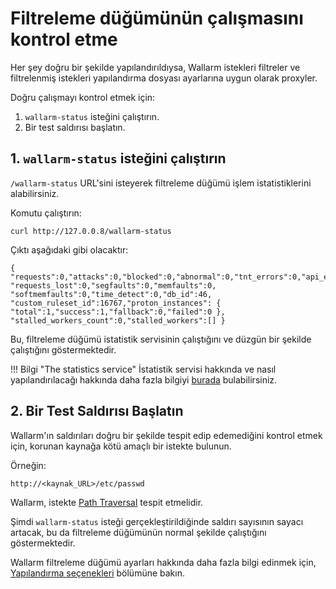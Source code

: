 # Filtreleme düğümünün çalışmasını kontrol etme

[doc-configure-parameters]:     ../admin-en/configure-parameters-en.md
[doc-stat-service]:    ../admin-en/configure-statistics-service.md

Her şey doğru bir şekilde yapılandırıldıysa, Wallarm istekleri filtreler ve filtrelenmiş istekleri yapılandırma dosyası ayarlarına uygun olarak proxyler.

Doğru çalışmayı kontrol etmek için:

1. `wallarm-status` isteğini çalıştırın.
2. Bir test saldırısı başlatın.

## 1. `wallarm-status` isteğini çalıştırın

`/wallarm-status` URL'sini isteyerek filtreleme düğümü işlem istatistiklerini alabilirsiniz.

Komutu çalıştırın:

```
curl http://127.0.0.8/wallarm-status
```

Çıktı aşağıdaki gibi olacaktır:

```
{ "requests":0,"attacks":0,"blocked":0,"abnormal":0,"tnt_errors":0,"api_errors":0,
"requests_lost":0,"segfaults":0,"memfaults":0, "softmemfaults":0,"time_detect":0,"db_id":46,
"custom_ruleset_id":16767,"proton_instances": { "total":1,"success":1,"fallback":0,"failed":0 },
"stalled_workers_count":0,"stalled_workers":[] }
```

Bu, filtreleme düğümü istatistik servisinin çalıştığını ve düzgün bir şekilde çalıştığını göstermektedir.

!!! Bilgi "The statistics service"
    İstatistik servisi hakkında ve nasıl yapılandırılacağı hakkında daha fazla bilgiyi [burada][doc-stat-service] bulabilirsiniz.

## 2. Bir Test Saldırısı Başlatın

Wallarm'ın saldırıları doğru bir şekilde tespit edip edemediğini kontrol etmek için, korunan kaynağa kötü amaçlı bir istekte bulunun.

Örneğin:

```
http://<kaynak_URL>/etc/passwd
```

Wallarm, istekte [Path Traversal](../attacks-vulns-list.md#path-traversal) tespit etmelidir.

Şimdi `wallarm-status` isteği gerçekleştirildiğinde saldırı sayısının sayacı artacak, bu da filtreleme düğümünün normal şekilde çalıştığını göstermektedir.

Wallarm filtreleme düğümü ayarları hakkında daha fazla bilgi edinmek için, [Yapılandırma seçenekleri][doc-configure-parameters] bölümüne bakın.